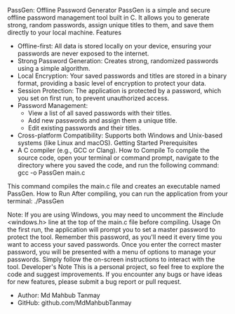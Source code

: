 PassGen: Offline Password Generator
PassGen is a simple and secure offline password management tool built in C. It allows you to generate strong, random passwords, assign unique titles to them, and save them directly to your local machine.
Features
 * Offline-first: All data is stored locally on your device, ensuring your passwords are never exposed to the internet.
 * Strong Password Generation: Creates strong, randomized passwords using a simple algorithm.
 * Local Encryption: Your saved passwords and titles are stored in a binary format, providing a basic level of encryption to protect your data.
 * Session Protection: The application is protected by a password, which you set on first run, to prevent unauthorized access.
 * Password Management:
   * View a list of all saved passwords with their titles.
   * Add new passwords and assign them a unique title.
   * Edit existing passwords and their titles.
 * Cross-platform Compatibility: Supports both Windows and Unix-based systems (like Linux and macOS).
Getting Started
Prerequisites
 * A C compiler (e.g., GCC or Clang).
How to Compile
To compile the source code, open your terminal or command prompt, navigate to the directory where you saved the code, and run the following command:
gcc -o PassGen main.c

This command compiles the main.c file and creates an executable named PassGen.
How to Run
After compiling, you can run the application from your terminal:
./PassGen

Note: If you are using Windows, you may need to uncomment the #include <windows.h> line at the top of the main.c file before compiling.
Usage
On the first run, the application will prompt you to set a master password to protect the tool. Remember this password, as you'll need it every time you want to access your saved passwords.
Once you enter the correct master password, you will be presented with a menu of options to manage your passwords. Simply follow the on-screen instructions to interact with the tool.
Developer's Note
This is a personal project, so feel free to explore the code and suggest improvements. If you encounter any bugs or have ideas for new features, please submit a bug report or pull request.
 * Author: Md Mahbub Tanmay
 * GitHub: github.com/MdMahbubTanmay
